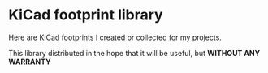 # KiCad footprint library

Here are KiCad footprints I created or collected for my projects.

This library distributed in the hope that it will be useful, but **WITHOUT ANY WARRANTY**
